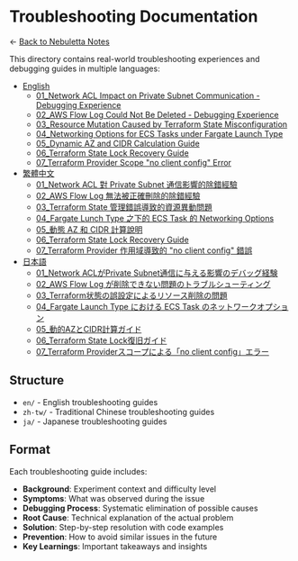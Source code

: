# Troubleshooting Documentation

← [Back to Nebuletta Notes](../README.md)

This directory contains real-world troubleshooting experiences and debugging guides in multiple languages:

- [English](en/)
  - [01_Network ACL Impact on Private Subnet Communication - Debugging Experience](en/01_network_acl_private_subnet_troubleshooting.md)
  - [02_AWS Flow Log Could Not Be Deleted - Debugging Experience](en/02_aws_flow_log_could_not_be_deleted.md)
  - [03_Resource Mutation Caused by Terraform State Misconfiguration](en/03_incorrect_shared_state_behavior.md)
  - [04_Networking Options for ECS Tasks under Fargate Launch Type](en/04_ecs_service_target_group_type_setting.md)
  - [05_Dynamic AZ and CIDR Calculation Guide](en/05_calculate_az_and_cidr_dynamically.md)
  - [06_Terraform State Lock Recovery Guide](en/06_terraform_state_lock_recovery_guide.md)
  - [07_Terraform Provider Scope "no client config" Error](en/07_terraform_provider_scope_issue.md)
- [繁體中文](zh-tw/)
  - [01_Network ACL 對 Private Subnet 通信影響的除錯經驗](zh-tw/01_network_acl_private_subnet_troubleshooting.md)
  - [02_AWS Flow Log 無法被正確刪除的除錯經驗](zh-tw/02_aws_flow_log_could_not_be_deleted.md)
  - [03_Terraform State 管理錯誤導致的資源異動問題](zh-tw/03_incorrect_shared_state_behavior.md)
  - [04_Fargate Lunch Type 之下的 ECS Task 的 Networking Options](zh-tw/04_ecs_service_target_group_type_setting.md)
  - [05_動態 AZ 和 CIDR 計算說明](zh-tw/05_calculate_az_and_cidr_dynamically.md)
  - [06_Terraform State Lock Recovery Guide](zh-tw/06_terraform_state_lock_recovery_guide.md)
  - [07_Terraform Provider 作用域導致的 "no client config" 錯誤](zh-tw/07_terraform_provider_scope_issue.md)
- [日本語](ja/)
  - [01_Network ACLがPrivate Subnet通信に与える影響のデバッグ経験](ja/01_network_acl_private_subnet_troubleshooting.md)
  - [02_AWS Flow Log が削除できない問題のトラブルシューティング](ja/02_aws_flow_log_could_not_be_deleted.md)
  - [03_Terraform状態の誤設定によるリソース削除の問題](ja/03_incorrect_shared_state_behavior.md)
  - [04_Fargate Launch Type における ECS Task のネットワークオプション](ja/04_ecs_service_target_group_type_setting.md)
  - [05_動的AZとCIDR計算ガイド](ja/05_calculate_az_and_cidr_dynamically.md)
  - [06_Terraform State Lock復旧ガイド](ja/06_terraform_state_lock_recovery_guide.md)
  - [07_Terraform Providerスコープによる「no client config」エラー](ja/07_terraform_provider_scope_issue.md)

## Structure

- `en/` - English troubleshooting guides
- `zh-tw/` - Traditional Chinese troubleshooting guides
- `ja/` - Japanese troubleshooting guides

## Format

Each troubleshooting guide includes:
- **Background**: Experiment context and difficulty level
- **Symptoms**: What was observed during the issue
- **Debugging Process**: Systematic elimination of possible causes
- **Root Cause**: Technical explanation of the actual problem
- **Solution**: Step-by-step resolution with code examples
- **Prevention**: How to avoid similar issues in the future
- **Key Learnings**: Important takeaways and insights

